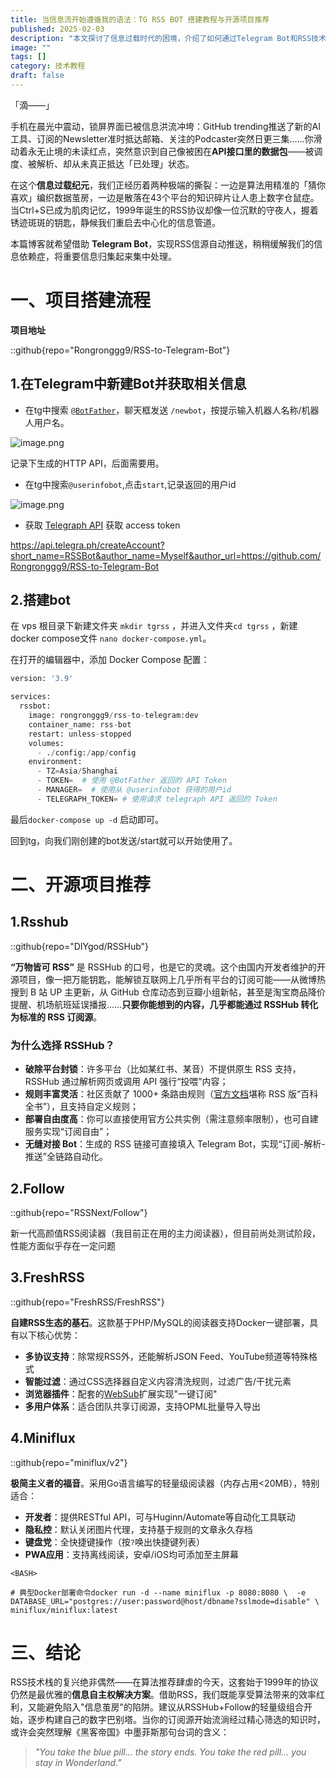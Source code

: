 ```yaml
---
title: 当信息流开始遵循我的语法：TG RSS BOT 搭建教程与开源项目推荐
published: 2025-02-03
description: "本文探讨了信息过载时代的困境，介绍了如何通过Telegram Bot和RSS技术实现信息自动化推送，推荐了多个开源RSS工具，帮助用户重拾信息自主权。"
image: ""
tags: []
category: 技术教程
draft: false
---
```


「滴——」

手机在晨光中震动，锁屏界面已被信息洪流冲垮：GitHub trending推送了新的AI工具、订阅的Newsletter准时抵达邮箱、关注的Podcaster突然日更三集……你滑动着永无止境的未读红点，突然意识到自己像被困在**API接口里的数据包**——被调度、被解析、却从未真正抵达「已处理」状态。

在这个**信息过载纪元**，我们正经历着两种极端的撕裂：一边是算法用精准的「猜你喜欢」编织数据茧房，一边是散落在43个平台的知识碎片让人患上数字仓鼠症。当Ctrl+S已成为肌肉记忆，1999年诞生的RSS协议却像一位沉默的守夜人，握着锈迹斑斑的钥匙，静候我们重启去中心化的信息管道。

本篇博客就希望借助 **Telegram Bot**，实现RSS信源自动推送，稍稍缓解我们的信息依赖症，将重要信息归集起来集中处理。

# 一、项目搭建流程

**项目地址**

::github{repo="Rongronggg9/RSS-to-Telegram-Bot"}

## 1.在Telegram中新建Bot并获取相关信息

- 在tg中搜索 [`@BotFather`](https://t.me/BotFather)，聊天框发送 `/newbot`，按提示输入机器人名称/机器人用户名。

![image.png](https://blog-1302893975.cos.ap-beijing.myqcloud.com/pic/202502030359567.png)

记录下生成的HTTP API，后面需要用。

- 在tg中搜索`@userinfobot`,点击`start`,记录返回的用户id

![image.png](https://blog-1302893975.cos.ap-beijing.myqcloud.com/pic/202502030400968.png)

- 获取 [Telegraph API](https://telegra.ph/api#createAccount) 获取 access token

https://api.telegra.ph/createAccount?short_name=RSSBot&author_name=Myself&author_url=https://github.com/Rongronggg9/RSS-to-Telegram-Bot

## 2.搭建bot

在 vps 根目录下新建文件夹 `mkdir tgrss` ，并进入文件夹`cd tgrss` ，新建docker compose文件 `nano docker-compose.yml`。

在打开的编辑器中，添加 Docker Compose 配置：

```python
version: '3.9'

services:
  rssbot:
    image: rongronggg9/rss-to-telegram:dev
    container_name: rss-bot
    restart: unless-stopped
    volumes:
      - ./config:/app/config
    environment:
      - TZ=Asia/Shanghai
      - TOKEN=  # 使用 @BotFather 返回的 API Token
      - MANAGER=  # 使用从 @userinfobot 获得的用户id
      - TELEGRAPH_TOKEN= # 使用请求 telegraph API 返回的 Token
```

最后`docker-compose up -d` 启动即可。

回到tg，向我们刚创建的bot发送/start就可以开始使用了。

# 二、开源项目推荐

## 1.Rsshub

::github{repo="DIYgod/RSSHub"}

**“万物皆可 RSS”** 是 RSSHub 的口号，也是它的灵魂。这个由国内开发者维护的开源项目，像一把万能钥匙，能解锁互联网上几乎所有平台的订阅可能——从微博热搜到 B 站 UP 主更新，从 GitHub 仓库动态到豆瓣小组新帖，甚至是淘宝商品降价提醒、机场航班延误播报……**只要你能想到的内容，几乎都能通过 RSSHub 转化为标准的 RSS 订阅源**。

### 为什么选择 RSSHub？

- **破除平台封锁**：许多平台（比如某红书、某音）不提供原生 RSS 支持，RSSHub 通过解析网页或调用 API 强行“投喂”内容；
- **规则丰富灵活**：社区贡献了 1000+ 条路由规则（[官方文档](https://docs.rsshub.app/)堪称 RSS 版“百科全书”），且支持自定义规则；
- **部署自由度高**：你可以直接使用官方公共实例（需注意频率限制），也可自建服务实现“订阅自由”；
- **无缝对接 Bot**：生成的 RSS 链接可直接填入 Telegram Bot，实现“订阅-解析-推送”全链路自动化。

## 2.Follow

::github{repo="RSSNext/Follow"}

新一代高颜值RSS阅读器（我目前正在用的主力阅读器），但目前尚处测试阶段，性能方面似乎存在一定问题

## 3.FreshRSS

::github{repo="FreshRSS/FreshRSS"}

**自建RSS生态的基石**。这款基于PHP/MySQL的阅读器支持Docker一键部署，具有以下核心优势：

- **多协议支持**：除常规RSS外，还能解析JSON Feed、YouTube频道等特殊格式
- **智能过滤**：通过CSS选择器自定义内容清洗规则，过滤广告/干扰元素
- **浏览器插件**：配套的[WebSub](https://github.com/FreshRSS/WebSub)扩展实现"一键订阅"
- **多用户体系**：适合团队共享订阅源，支持OPML批量导入导出

## 4.Miniflux

::github{repo="miniflux/v2"}

**极简主义者的福音**。采用Go语言编写的轻量级阅读器（内存占用<20MB），特别适合：

- **开发者**：提供RESTful API，可与Huginn/Automate等自动化工具联动
- **隐私控**：默认关闭图片代理，支持基于规则的文章永久存档
- **键盘党**：全快捷键操作（按`?`唤出快捷键列表）
- **PWA应用**：支持离线阅读，安卓/iOS均可添加至主屏幕

```
<BASH>

# 典型Docker部署命令docker run -d --name miniflux -p 8080:8080 \  -e DATABASE_URL="postgres://user:password@host/dbname?sslmode=disable" \  miniflux/miniflux:latest

```

# 三、结论

RSS技术栈的复兴绝非偶然——在算法推荐肆虐的今天，这套始于1999年的协议仍然是最优雅的**信息自主权解决方案**。借助RSS，我们既能享受算法带来的效率红利，又能避免陷入"信息茧房"的陷阱。建议从RSSHub+Follow的轻量级组合开始，逐步构建自己的数字巴别塔。当你的订阅源开始流淌经过精心筛选的知识时，或许会突然理解《黑客帝国》中墨菲斯那句台词的含义：

> *"You take the blue pill... the story ends. You take the red pill... you stay in Wonderland."*
>